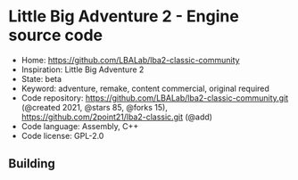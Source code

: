 # Little Big Adventure 2 - Engine source code

- Home: https://github.com/LBALab/lba2-classic-community
- Inspiration: Little Big Adventure 2
- State: beta
- Keyword: adventure, remake, content commercial, original required
- Code repository: https://github.com/LBALab/lba2-classic-community.git (@created 2021, @stars 85, @forks 15), https://github.com/2point21/lba2-classic.git (@add)
- Code language: Assembly, C++
- Code license: GPL-2.0

## Building
